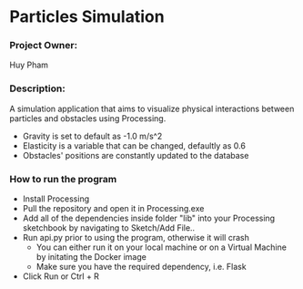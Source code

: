 # Particles Simulation

### Project Owner: 

Huy Pham

### Description: 

A simulation application that aims to visualize physical interactions between particles and obstacles using Processing.

* Gravity is set to default as -1.0 m/s^2
* Elasticity is a variable that can be changed, defaultly as 0.6
* Obstacles' positions are constantly updated to the database 

### How to run the program

* Install Processing
* Pull the repository and open it in Processing.exe
* Add all of the dependencies inside folder "lib" into your Processing sketchbook by navigating to Sketch/Add File..
* Run api.py prior to using the program, otherwise it will crash
  + You can either run it on your local machine or on a Virtual Machine by initating the Docker image
  + Make sure you have the required dependency, i.e. Flask
* Click Run or Ctrl + R